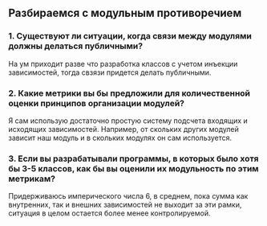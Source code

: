 ## Разбираемся с модульным противоречием

### 1. Существуют ли ситуации, когда связи между модулями должны делаться публичными?

На ум приходит разве что разработка классов с учетом инъекции зависимостей, тогда свзязи придется делать публичными.

### 2. Какие метрики вы бы предложили для количественной оценки принципов организации модулей?

Я сам использую достаточно простую систему подсчета входящих и исходящих зависимостей. Например, от скольких других модулей зависит наш модуль и в скольких модулях он сам используется.

### 3. Если вы разрабатывали программы, в которых было хотя бы 3-5 классов, как бы вы оценили их модульность по этим метрикам? 

Придерживаюсь имперического числа 6, в среднем, пока сумма как внутренних, так и внешних зависимостей не выходит за эти рамки, ситуация в целом остается более менее контролируемой.

